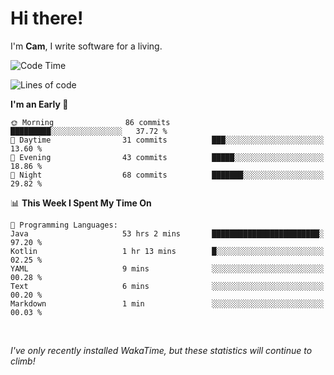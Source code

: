 # Hi there!
I'm **Cam**, I write software for a living.

<!--START_SECTION:waka-->
![Code Time](http://img.shields.io/badge/Code%20Time-115%20hrs%2013%20mins-blue)

![Lines of code](https://img.shields.io/badge/From%20Hello%20World%20I%27ve%20Written-42.7%20thousand%20lines%20of%20code-blue)

**I'm an Early 🐤** 

```text
🌞 Morning                86 commits          █████████░░░░░░░░░░░░░░░░   37.72 % 
🌆 Daytime                31 commits          ███░░░░░░░░░░░░░░░░░░░░░░   13.60 % 
🌃 Evening                43 commits          █████░░░░░░░░░░░░░░░░░░░░   18.86 % 
🌙 Night                  68 commits          ███████░░░░░░░░░░░░░░░░░░   29.82 % 
```


📊 **This Week I Spent My Time On** 

```text
💬 Programming Languages: 
Java                     53 hrs 2 mins       ████████████████████████░   97.20 % 
Kotlin                   1 hr 13 mins        █░░░░░░░░░░░░░░░░░░░░░░░░   02.25 % 
YAML                     9 mins              ░░░░░░░░░░░░░░░░░░░░░░░░░   00.28 % 
Text                     6 mins              ░░░░░░░░░░░░░░░░░░░░░░░░░   00.20 % 
Markdown                 1 min               ░░░░░░░░░░░░░░░░░░░░░░░░░   00.03 % 
```


<!--END_SECTION:waka-->

<br>

_I've only recently installed WakaTime, but these statistics will continue to climb!_
